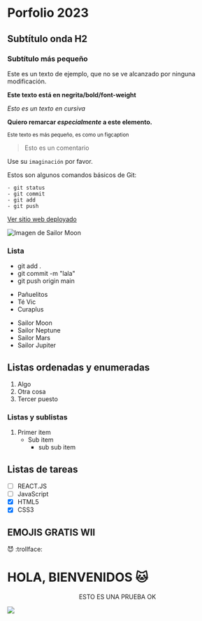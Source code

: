 <!-- TÍTULO -->
# Porfolio 2023
## Subtítulo onda H2
### Subtítulo más pequeño

Este es un texto de ejemplo, que no se ve alcanzado por ninguna modificación.

<!-- Agregar negrita a un texto -->

**Este texto está en negrita/bold/font-weight**

<!-- Agregar cursiva -->

*Esto es un texto en cursiva*

<!-- Este texto alterna entre negrita y cursiva -->

**Quiero remarcar _especialmente_ a este elemento.**

<!-- Este texto es subíndice -->

<sub>Este texto es más pequeño, es como un figcaption</sub>

<!-- Este texto es una quote -->

> Esto es un comentario

<!-- Visualizar algo en un texto, con comillas -->

Use su `imaginación` por favor.

<!-- Remarcar algo en un texto, pero a nivel párrafo -->

Estos son algunos comandos básicos de Git:

```
- git status
- git commit
- git add
- git push
```

<!-- Este permite incorporar un link --> 
[Ver sitio web deployado](https://botcarola.github.io/porfolio-2023/)

<!-- Así añadimos imágenes --> 

![Imagen de Sailor Moon](https://viapais.com.ar/resizer/PhdGR6qhDIW6wKqI0mLXsEMrSOY=/980x640/smart/filters:quality(75):format(webp)/cloudfront-us-east-1.images.arcpublishing.com/grupoclarin/WPSTIKGDYVBMXOOJJTADRPFM4E.png)

<!-- Esto es una lista -->

### Lista

- git add .
- git commit -m "lala"
- git push origin main

* Pañuelitos
* Té Vic
* Curaplus

+ Sailor Moon
+ Sailor Neptune
+ Sailor Mars
+ Sailor Jupiter

## Listas ordenadas y enumeradas

1. Algo
2. Otra cosa
3. Tercer puesto

### Listas y sublistas

1. Primer item
    - Sub item
        - sub sub item

## Listas de tareas

- [ ] REACT.JS
- [ ] JavaScript
- [X] HTML5
- [X] CSS3

## EMOJIS GRATIS WII

:smiling_imp:
:trollface:
# HOLA, BIENVENIDOS 🐱

<p align="center">ESTO ES UNA PRUEBA OK</p>

<img src="https://viapais.com.ar/resizer/PhdGR6qhDIW6wKqI0mLXsEMrSOY=/980x640/smart/filters:quality(75):format(webp)/cloudfront-us-east-1.images.arcpublishing.com/grupoclarin/WPSTIKGDYVBMXOOJJTADRPFM4E.png" align="center">






